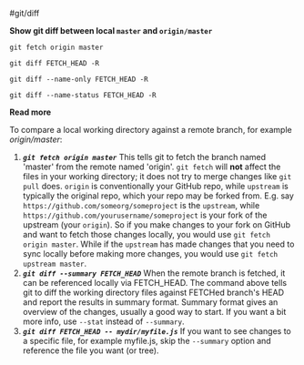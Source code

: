 #git/diff

**Show git diff between local `master` and `origin/master`**

```
git fetch origin master
```

```
git diff FETCH_HEAD -R
```

```
git diff --name-only FETCH_HEAD -R
```

```
git diff --name-status FETCH_HEAD -R
```

**Read more**

To compare a local working directory against a remote branch, for example *origin/master*:

 1. ***`git fetch origin master`***
This tells git to fetch the branch named 'master' from the remote named 'origin'.   `git fetch` will **not** affect the files in your working directory; it does not try to merge changes like `git pull` does. `origin` is conventionally your GitHub repo, while `upstream` is typically the original repo, which your repo may be forked from. E.g. say `https://github.com/someorg/someproject` is the `upstream`, while `https://github.com/yourusername/someproject` is your fork of the upstream (your `origin`). So if you make changes to your fork on GitHub and want to fetch those changes locally, you would use `git fetch origin master`. While if the `upstream` has made changes that you need to sync locally before making more changes, you would use `git fetch upstream master`.
 2. ***`git diff --summary FETCH_HEAD`***
When the remote branch is fetched, it can be referenced locally via FETCH_HEAD.  The command above tells git to diff the working directory files against  FETCHed branch's HEAD and report the results in summary format. Summary format gives an overview of the changes, usually a good way to start. If you want a bit more info, use `--stat` instead of `--summary`. 
 3. ***`git diff FETCH_HEAD -- mydir/myfile.js`***
If you want to see changes to a specific file, for example myfile.js, skip the `--summary` option and reference the file you want (or tree).
